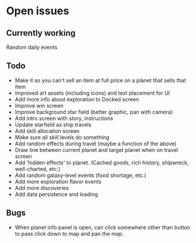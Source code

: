 # Open issues

## Currently working

Random daily events

## Todo

- Make it so you can't sell an item at full price on a planet that sells that item
- Improved art assets (including icons) and text placement for UI
- Add more info about exploration to Docked screen
- Improve win screen
- Improve background star field (better graphic, pan with camera)
- Add intro screen with story, instructions
- Update starfield as ship travels
- Add skill allocation screen
- Make sure all skill levels do something
- Add random effects during travel (maybe a function of the above)
- Draw line between current planet and target planet when on travel screen
- Add 'hidden effects' to planet. (Cached goods, rich history, shipwreck, well-charted, etc.)
- Add random galaxy-level events (food shortage, etc.)
- Add more exploration flavor events
- Add more discoveries
- Add data persistence and loading

## Bugs

- When planet info panel is open, can click somewhere other than button to pass
click down to map and pan the map.